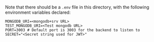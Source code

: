 Note that there should be a `.env` file in this directory, with the following environment variables declared: 
```
MONGODB_URI=<mongodb+srv URL>
TEST_MONGODB_URI=<Test mongodb URL>
PORT=3003 # Default port is 3003 for the backend to listen to 
SECRET="<Secret string used for JWT>"
```
